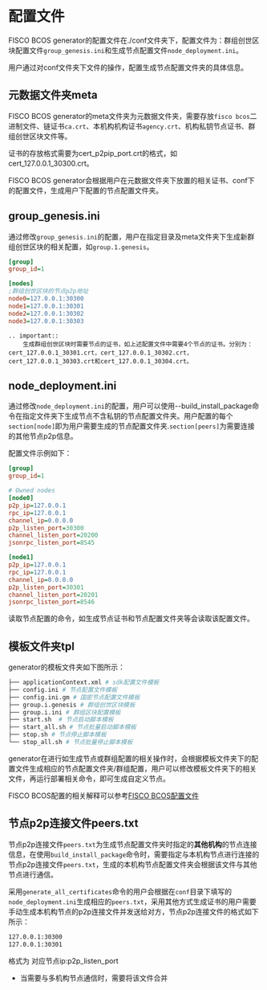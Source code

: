 # 配置文件

FISCO BCOS generator的配置文件在./conf文件夹下，配置文件为：群组创世区块配置文件`group_genesis.ini`和生成节点配置文件`node_deployment.ini`。

用户通过对conf文件夹下文件的操作，配置生成节点配置文件夹的具体信息。

## 元数据文件夹meta

FISCO BCOS generator的meta文件夹为元数据文件夹，需要存放`fisco bcos`二进制文件、链证书`ca.crt`、本机构机构证书`agency.crt`、机构私钥节点证书、群组创世区块文件等。

证书的存放格式需要为cert_p2pip_port.crt的格式，如cert_127.0.0.1_30300.crt。

FISCO BCOS generator会根据用户在元数据文件夹下放置的相关证书、conf下的配置文件，生成用户下配置的节点配置文件夹。

## group_genesis.ini

通过修改`group_genesis.ini`的配置，用户在指定目录及meta文件夹下生成新群组创世区块的相关配置，如`group.1.genesis`。

```ini
[group]
group_id=1

[nodes]
;群组创世区块的节点p2p地址
node0=127.0.0.1:30300
node1=127.0.0.1:30301
node2=127.0.0.1:30302
node3=127.0.0.1:30303
```

```eval_rst
.. important::
    生成群组创世区块时需要节点的证书，如上述配置文件中需要4个节点的证书。分别为：cert_127.0.0.1_30301.crt，cert_127.0.0.1_30302.crt，cert_127.0.0.1_30303.crt和cert_127.0.0.1_30304.crt。
```

## node_deployment.ini

通过修改`node_deployment.ini`的配置，用户可以使用--build_install_package命令在指定文件夹下生成节点不含私钥的节点配置文件夹。用户配置的每个`section[node]`即为用户需要生成的节点配置文件夹.`section[peers]`为需要连接的其他节点p2p信息。

配置文件示例如下：

```ini
[group]
group_id=1

# Owned nodes
[node0]
p2p_ip=127.0.0.1
rpc_ip=127.0.0.1
channel_ip=0.0.0.0
p2p_listen_port=30300
channel_listen_port=20200
jsonrpc_listen_port=8545

[node1]
p2p_ip=127.0.0.1
rpc_ip=127.0.0.1
channel_ip=0.0.0.0
p2p_listen_port=30301
channel_listen_port=20201
jsonrpc_listen_port=8546
```

读取节点配置的命令，如生成节点证书和节点配置文件夹等会读取该配置文件。

## 模板文件夹tpl

generator的模板文件夹如下图所示：

```bash
├── applicationContext.xml # sdk配置文件模板
├── config.ini # 节点配置文件模板
├── config.ini.gm # 国密节点配置文件模板
├── group.i.genesis # 群组创世区块模板
├── group.i.ini # 群组区块配置模板
├── start.sh  # 节点启动脚本模板
├── start_all.sh # 节点批量启动脚本模板
├── stop.sh # 节点停止脚本模板
└── stop_all.sh # 节点批量停止脚本模板
```

generator在进行如生成节点或群组配置的相关操作时，会根据模板文件夹下的配置文件生成相应的节点配置文件夹/群组配置，用户可以修改模板文件夹下的相关文件，再运行部署相关命令，即可生成自定义节点。

FISCO BCOS配置的相关解释可以参考[FISCO BCOS配置文件](../manual/configuration.md)

## 节点p2p连接文件peers.txt

节点p2p连接文件`peers.txt`为生成节点配置文件夹时指定的**其他机构**的节点连接信息，在使用`build_install_package`命令时，需要指定与本机构节点进行连接的节点p2p连接文件`peers.txt`，生成的本机构节点配置文件夹会根据该文件与其他节点进行通信。

采用`generate_all_certificates`命令的用户会根据在`conf`目录下填写的`node_deployment.ini`生成相应的`peers.txt`，采用其他方式生成证书的用户需要手动生成本机构节点的p2p连接文件并发送给对方，节点p2p连接文件的格式如下所示：

```bash
127.0.0.1:30300
127.0.0.1:30301
```

格式为 对应节点ip:p2p_listen_port

- 当需要与多机构节点通信时，需要将该文件合并
